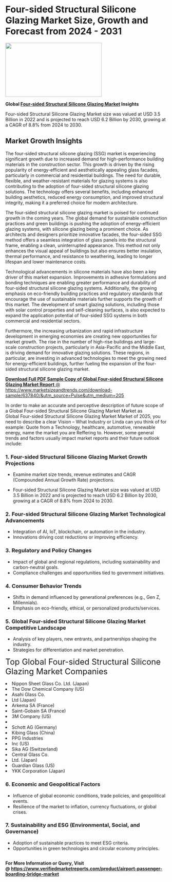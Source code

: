<H1>Four-sided Structural Silicone Glazing Market Size, Growth and Forecast from 2024 - 2031</H1><img class="aligncenter size-medium wp-image-584254" src="https://thirdeyenews.in/wp-content/uploads/2024/09/Global-Market-Research-300x168.jpeg" alt="" width="300" height="168" /><p><strong>Global&nbsp;<a href="https://www.marketsizeandtrends.com/download-sample/637840/&amp;utm_source=Pulse&amp;utm_medium=205">Four-sided Structural Silicone Glazing Market</a> Insights</strong></p><p>Four-sided Structural Silicone Glazing Market size was valued at USD 3.5 Billion in 2022 and is projected to reach USD 6.2 Billion by 2030, growing at a CAGR of 8.8% from 2024 to 2030.</p><p><h2>Market Growth Insights</h2> <p>The four-sided structural silicone glazing (SSG) market is experiencing significant growth due to increased demand for high-performance building materials in the construction sector. This growth is driven by the rising popularity of energy-efficient and aesthetically appealing glass facades, particularly in commercial and residential buildings. The need for durable, flexible, and weather-resistant materials for glazing systems is also contributing to the adoption of four-sided structural silicone glazing solutions. The technology offers several benefits, including enhanced building aesthetics, reduced energy consumption, and improved structural integrity, making it a preferred choice for modern architecture.</p> <p><a href="#"></a></p> <p>The four-sided structural silicone glazing market is poised for continued growth in the coming years. The global demand for sustainable construction practices and green buildings is pushing the adoption of energy-efficient glazing systems, with silicone glazing being a prominent choice. As architects and designers prioritize innovative facades, the four-sided SSG method offers a seamless integration of glass panels into the structural frame, enabling a clean, uninterrupted appearance. This method not only enhances the visual appeal of buildings but also ensures better insulation, thermal performance, and resistance to weathering, leading to longer lifespan and lower maintenance costs.</p> <p>Technological advancements in silicone materials have also been a key driver of this market expansion. Improvements in adhesive formulations and bonding techniques are enabling greater performance and durability of four-sided structural silicone glazing systems. Additionally, the growing emphasis on eco-friendly building practices and regulatory standards that encourage the use of sustainable materials further supports the growth of this market. The development of smart glazing solutions, including those with solar control properties and self-cleaning surfaces, is also expected to expand the application potential of four-sided SSG systems in both commercial and residential sectors.</p> <p>Furthermore, the increasing urbanization and rapid infrastructure development in emerging economies are creating new opportunities for market growth. The rise in the number of high-rise buildings and large-scale construction projects, particularly in Asia-Pacific and the Middle East, is driving demand for innovative glazing solutions. These regions, in particular, are investing in advanced technologies to meet the growing need for energy-efficient buildings, further fueling the expansion of the four-sided structural silicone glazing market.</p> <p><a href="#"></p><p><span class=""><strong>Download Full PDF Sample Copy of Global Four-sided Structural Silicone Glazing Market Report</strong> @ <a href="https://www.marketsizeandtrends.com/download-sample/637840/&amp;utm_source=Pulse&amp;utm_medium=205" target="_blank">https://www.marketsizeandtrends.com/download-sample/637840/&amp;utm_source=Pulse&amp;utm_medium=205</a></span></p><p>In order to make an accurate and perceptive description of future scope of a Global&nbsp;Four-sided Structural Silicone Glazing Market Market as Global&nbsp;Four-sided Structural Silicone Glazing Market Market of 2025, you need to describe a clear Vision &ndash; What Industry or Linda can you think of for example: Quote from a Technology, healthcare, automotive, renewable energy, name the market you are Reffering to. However, some general trends and factors usually impact market reports and their future outlook include:</p><h3>1.&nbsp;<strong>Four-sided Structural Silicone Glazing Market Growth Projections</strong></h3><ul><li>Examine market size trends, revenue estimates and CAGR (Compounded Annual Growth Rate) projections.</li><li><p>Four-sided Structural Silicone Glazing Market size was valued at USD 3.5 Billion in 2022 and is projected to reach USD 6.2 Billion by 2030, growing at a CAGR of 8.8% from 2024 to 2030.</p></li></ul><h3>2.&nbsp;<strong>Four-sided Structural Silicone Glazing Market Technological Advancements</strong></h3><ul><li>Integration of AI, IoT, blockchain, or automation in the industry.</li><li>Innovations driving cost reductions or improving efficiency.</li></ul><h3>3.&nbsp;<strong>Regulatory and Policy Changes</strong></h3><ul><li>Impact of global and regional regulations, including sustainability and carbon-neutral goals.</li><li>Compliance challenges and opportunities tied to government initiatives.</li></ul><h3>4.&nbsp;<strong>Consumer Behavior Trends</strong></h3><ul><li>Shifts in demand influenced by generational preferences (e.g., Gen Z, Millennials).</li><li>Emphasis on eco-friendly, ethical, or personalized products/services.</li></ul><h3>5.&nbsp;<strong>Global Four-sided Structural Silicone Glazing Market Competitive Landscape</strong></h3><ul><li>Analysis of key players, new entrants, and partnerships shaping the industry.</li><li>Strategies for differentiation and market penetration.</li></ul><p data-pm-slice="1 1 []"><span style="color: inherit; font-family: inherit; font-size: 25px;">Top Global Four-sided Structural Silicone Glazing Market Companies</span></p><div class="" data-test-id=""><p><li>Nippon Sheet Glass Co. Ltd. (Japan)</li><li> The Dow Chemical Company (US)</li><li> Asahi Glass Co.</li><li> Ltd (Japan)</li><li> Arkema SA (France)</li><li> Saint-Gobain SA (France)</li><li> 3M Company (US)</li><li></li><li> Schott AG (Germany)</li><li> Kibing Glass (China)</li><li> PPG Industries</li><li> Inc (US)</li><li> Sika AG (Switzerland)</li><li> Central Glass Co.</li><li> Ltd. (Japan)</li><li> Guardian Glass (US)</li><li> YKK Corporation (Japan)</li></p></div><h3>6.&nbsp;<strong>Economic and Geopolitical Factors</strong></h3><ul><li>Influence of global economic conditions, trade policies, and geopolitical events.</li><li>Resilience of the market to inflation, currency fluctuations, or global crises.</li></ul><h3>7.&nbsp;<strong>Sustainability and ESG (Environmental, Social, and Governance)</strong></h3><ul><li>Adoption of sustainable practices to meet ESG criteria.</li><li>Opportunities in green technologies and circular economy principles.</li></ul><h2><strong style="font-size: 14px;">For More Information or Query, Visit @&nbsp;</strong><a style="background-color: #ffffff; font-size: 14px;" href="https://www.marketsizeandtrends.com/report/four-sided-structural-silicone-glazing-market/" target="_blank">https://www.verifiedmarketreports.com/product/airport-passenger-boarding-bridge-market</a></h2>
